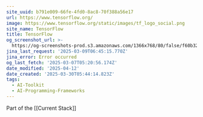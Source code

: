 ```yaml
---
site_uuid: b791e009-66fe-4fd0-8ac8-70f388a56e17
url: https://www.tensorflow.org/
image: https://www.tensorflow.org/static/images/tf_logo_social.png
site_name: TensorFlow
title: TensorFlow
og_screenshot_url: >-
  https://og-screenshots-prod.s3.amazonaws.com/1366x768/80/false/f60b32602abc89a510cc723fc48d7ff817c71c2e11e731decd02d67d9f71e12a.jpeg
jina_last_request: '2025-03-09T06:45:15.770Z'
jina_error: Error occurred
og_last_fetch: '2025-03-07T05:20:56.174Z'
date_modified: '2025-04-12'
date_created: '2025-03-30T05:44:14.823Z'
tags:
  - AI-Toolkit
  - AI-Programming-Frameworks
---
```



















































































































Part of the [[Current Stack]]

